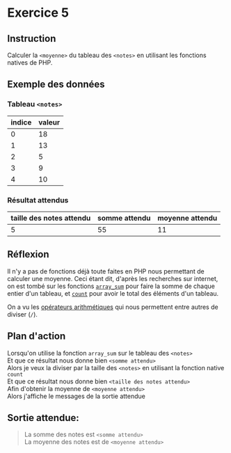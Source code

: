 # Exercice 5

## Instruction

Calculer la `<moyenne>` du tableau des `<notes>` en utilisant les fonctions
natives de PHP.

## Exemple des données

### Tableau `<notes>`

| indice | valeur |
| ------ | ------ |
| 0      | 18     |
| 1      | 13     |
| 2      | 5      |
| 3      | 9      |
| 4      | 10     |

### Résultat attendus

| taille des notes attendu | somme attendu | moyenne attendu |
| ------------------------ | ------------- | --------------- |
| 5                        | 55            | 11              |

## Réflexion

Il n'y a pas de fonctions déjà toute faites en PHP nous permettant de calculer
une moyenne. Ceci étant dit, d'après les recherches sur internet, on est tombé
sur les fonctions
[`array_sum`](https://www.php.net/manual/fr/function.array-sum.php) pour faire
la somme de chaque entier d'un tableau, et
[`count`](https://www.php.net/manual/fr/function.count.php) pour avoir le total
des éléments d'un tableau.

On a vu les [opérateurs arithmétiques](https://www.php.net/manual/fr/language.operators.arithmetic.php)
qui nous permettent entre autres de diviser (`/`).

## Plan d'action

Lorsqu'on utilise la fonction `array_sum` sur le tableau des `<notes>`  
Et que ce résultat nous donne bien `<somme attendu>`  
Alors je veux la diviser par la taille des `<notes>` en utilisant la fonction native `count`  
Et que ce résultat nous donne bien `<taille des notes attendu>`  
Afin d'obtenir la moyenne de `<moyenne attendu>`  
Alors j'affiche le messages de la sortie attendue

## Sortie attendue:

> La somme des notes est `<somme attendu>`  
> La moyenne des notes est de `<moyenne attendu>`
